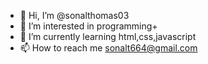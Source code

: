 - 👋 Hi, I’m @sonalthomas03
- 👀 I’m interested in programming+
- 🌱 I’m currently learning html,css,javascript
- 📫 How to reach me sonalt664@gmail.com

<!---
sonalthomas03/sonalthomas03 is a ✨ special ✨ repository because its `README.md` (this file) appears on your GitHub profile.
You can click the Preview link to take a look at your changes.
--->
